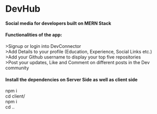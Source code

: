 # DevHub
<h4>Social media for developers built on MERN Stack </h4>
<h4>Functionalities of the app:</h4>
  >Signup or login into DevConnector </br>
  >Add Details to your profile (Education, Experience, Social Links etc.) </br>
  >Add your Github username to display your top five repositories </br>
  >Post your updates, Like and Comment on different posts in the Dev community </br>

<h4>Install the dependencies on Server Side as well as client side</h4> 
npm i </br>
cd client/ </br>
npm i </br>
cd .. </br>
